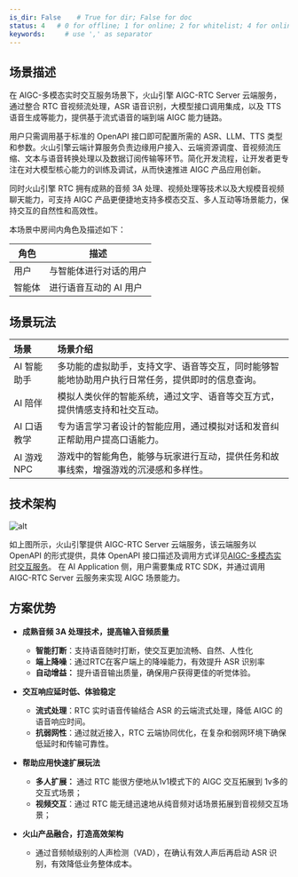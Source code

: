 ```yaml
---
is_dir: False    # True for dir; False for doc
status: 4   # 0 for offline; 1 for online; 2 for whitelist; 4 for online but hidden in TOC
keywords:     # use ',' as separator
---
```


## 场景描述
在 AIGC-多模态实时交互服务场景下，火山引擎 AIGC-RTC Server 云端服务，通过整合 RTC 音视频流处理，ASR 语音识别，大模型接口调用集成，以及 TTS 语音生成等能力，提供基于流式语音的端到端 AIGC 能力链路。

用户只需调用基于标准的 OpenAPI 接口即可配置所需的 ASR、LLM、TTS 类型和参数。火山引擎云端计算服务负责边缘用户接入、云端资源调度、音视频流压缩、文本与语音转换处理以及数据订阅传输等环节。简化开发流程，让开发者更专注在对大模型核心能力的训练及调试，从而快速推进 AIGC 产品应用创新。

同时火山引擎 RTC 拥有成熟的音频 3A 处理、视频处理等技术以及大规模音视频聊天能力，可支持 AIGC 产品更便捷地支持多模态交互、多人互动等场景能力，保持交互的自然性和高效性。

本场景中房间内角色及描述如下：

|角色 |描述 |
|---|---|
| 用户 | 与智能体进行对话的用户| 
| 智能体 | 进行语音互动的 AI 用户| 

## 场景玩法

| 场景 | 场景介绍 |
| :-- | :-- |
| AI 智能助手 | 多功能的虚拟助手，支持文字、语音等交互，同时能够智能地协助用户执行日常任务，提供即时的信息查询。 |
| AI 陪伴 | 模拟人类伙伴的智能系统，通过文字、语音等交互方式，提供情感支持和社交互动。 |
| AI 口语教学 | 专为语言学习者设计的智能应用，通过模拟对话和发音纠正帮助用户提高口语能力。 |
| AI 游戏 NPC | 游戏中的智能角色，能够与玩家进行互动，提供任务和故事线索，增强游戏的沉浸感和多样性。 |

## 技术架构
![alt](https://portal.volccdn.com/obj/volcfe/cloud-universal-doc/upload_8dc07038473835394ebfe64da65d127a.png)

如上图所示，火山引擎提供 AIGC-RTC Server 云端服务，该云端服务以 OpenAPI 的形式提供，具体 OpenAPI 接口描述及调用方式详见[AIGC-多模态实时交互服务](1315560)。 
在 AI Application 侧，用户需要集成 RTC SDK，并通过调用 AIGC-RTC Server 云服务来实现 AIGC 场景能力。
## 方案优势

- **成熟音频 3A 处理技术，提高输入音频质量**
	- **智能打断**：支持语音随时打断，使交互更加流畅、自然、人性化
	- **端上降噪**：通过RTC在客户端上的降噪能力，有效提升 ASR 识别率
	- **自动增益：** 提升语音输出质量，确保用户获得更佳的听觉体验。

- **交互响应延时低、体验稳定**
	- **流式处理**：RTC 实时语音传输结合 ASR 的云端流式处理，降低 AIGC 的语音响应时间。
	- **抗弱网性**：通过就近接入，RTC 云端协同优化，在复杂和弱网环境下确保低延时和传输可靠性。

- **帮助应用快速扩展玩法**
	- **多人扩展：** 通过 RTC 能很方便地从1v1模式下的 AIGC 交互拓展到 1v多的交互式场景；
	- **视频交互**：通过 RTC 能无缝迅速地从纯音频对话场景拓展到音视频交互场景；
		
- **火山产品融合，打造高效架构**
	- 通过音频帧级别的人声检测（VAD），在确认有效人声后再启动 ASR 识别，有效降低业务整体成本。

